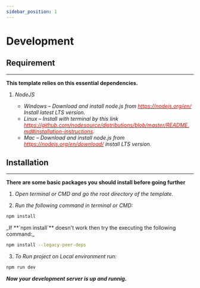 ```yaml
---
sidebar_position: 1
---
```


# Development

<div className="mb-5"></div>

## Requirement

<hr />

**This template relies on this essential dependencies.**

1. _NodeJS_

   - _Windows – Download and install node.js from [<font color="#e20e02">https://nodejs.org/en/</font>](https://nodejs.org/en/) Install latest LTS version._
   - _Linux – Install with terminal by this link [<font color="#e20e02">https://github.com/nodesource/distributions/blob/master/README.md#installation-instructions</font>](https://github.com/nodesource/distributions/blob/master/README.md#installation-instructions)._
   - _Mac – Download and install node.js from [<font color="#e20e02">https://nodejs.org/en/download/</font>](https://nodejs.org/en/download/) install LTS version._


<div className="mb-5"></div>

## Installation

<hr />

**There are some basic packages you should install before going further**

1. _Open terminal or CMD and go the root directory of the template._

2. _Run the following command in terminal or CMD:_

```bash
npm install
```

<div className="ms-3">
_If <span className="ms-2 me-1">**`npm install`**</span> doesn't work then try the executing the following command:_
</div>

```bash
npm install --legacy-peer-deps
```

3. _To Run project on Local environment run:_

```bash
npm run dev
```

_**Now your development server is up and runnig.**_
